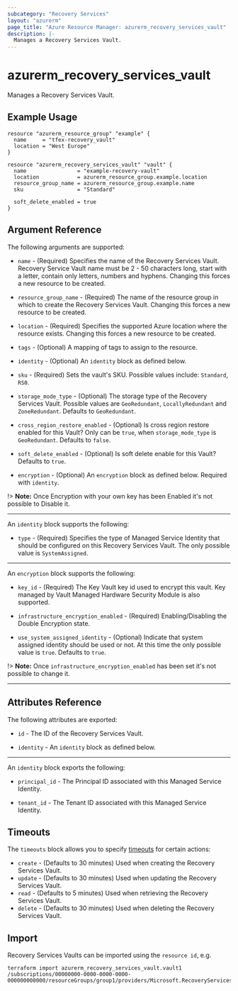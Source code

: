 ```yaml
---
subcategory: "Recovery Services"
layout: "azurerm"
page_title: "Azure Resource Manager: azurerm_recovery_services_vault"
description: |-
  Manages a Recovery Services Vault.
---
```


# azurerm_recovery_services_vault

Manages a Recovery Services Vault.

## Example Usage

```hcl
resource "azurerm_resource_group" "example" {
  name     = "tfex-recovery_vault"
  location = "West Europe"
}

resource "azurerm_recovery_services_vault" "vault" {
  name                = "example-recovery-vault"
  location            = azurerm_resource_group.example.location
  resource_group_name = azurerm_resource_group.example.name
  sku                 = "Standard"

  soft_delete_enabled = true
}
```

## Argument Reference

The following arguments are supported:

* `name` - (Required) Specifies the name of the Recovery Services Vault. Recovery Service Vault name must be 2 - 50 characters long, start with a letter, contain only letters, numbers and hyphens. Changing this forces a new resource to be created.

* `resource_group_name` - (Required) The name of the resource group in which to create the Recovery Services Vault. Changing this forces a new resource to be created.

* `location` - (Required) Specifies the supported Azure location where the resource exists. Changing this forces a new resource to be created.

* `tags` - (Optional) A mapping of tags to assign to the resource.

* `identity` - (Optional) An `identity` block as defined below.

* `sku` - (Required) Sets the vault's SKU. Possible values include: `Standard`, `RS0`.

* `storage_mode_type` - (Optional) The storage type of the Recovery Services Vault. Possible values are `GeoRedundant`, `LocallyRedundant` and `ZoneRedundant`. Defaults to `GeoRedundant`.

* `cross_region_restore_enabled` - (Optional) Is cross region restore enabled for this Vault? Only can be `true`, when `storage_mode_type` is `GeoRedundant`. Defaults to `false`.

* `soft_delete_enabled` - (Optional) Is soft delete enable for this Vault? Defaults to `true`.

* `encryption` - (Optional) An `encryption` block as defined below. Required with `identity`.

!> **Note:** Once Encryption with your own key has been Enabled it's not possible to Disable it.

---

An `identity` block supports the following:

* `type` - (Required) Specifies the type of Managed Service Identity that should be configured on this Recovery Services Vault. The only possible value is `SystemAssigned`.

---

An `encryption` block supports the following:

* `key_id` - (Required) The Key Vault key id used to encrypt this vault. Key managed by Vault Managed Hardware Security Module is also supported.

* `infrastructure_encryption_enabled` - (Required) Enabling/Disabling the Double Encryption state.

* `use_system_assigned_identity` - (Optional) Indicate that system assigned identity should be used or not. At this time the only possible value is `true`. Defaults to `true`.

!> **Note:** Once `infrastructure_encryption_enabled` has been set it's not possible to change it.

---

## Attributes Reference

The following attributes are exported:

* `id` - The ID of the Recovery Services Vault.

* `identity` - An `identity` block as defined below.

---

An `identity` block exports the following:

* `principal_id` - The Principal ID associated with this Managed Service Identity.

* `tenant_id` - The Tenant ID associated with this Managed Service Identity.

## Timeouts

The `timeouts` block allows you to specify [timeouts](https://www.terraform.io/language/resources/syntax#operation-timeouts) for certain actions:

* `create` - (Defaults to 30 minutes) Used when creating the Recovery Services Vault.
* `update` - (Defaults to 30 minutes) Used when updating the Recovery Services Vault.
* `read` - (Defaults to 5 minutes) Used when retrieving the Recovery Services Vault.
* `delete` - (Defaults to 30 minutes) Used when deleting the Recovery Services Vault.

## Import

Recovery Services Vaults can be imported using the `resource id`, e.g.

```shell
terraform import azurerm_recovery_services_vault.vault1 /subscriptions/00000000-0000-0000-0000-000000000000/resourceGroups/group1/providers/Microsoft.RecoveryServices/vaults/vault1
```
